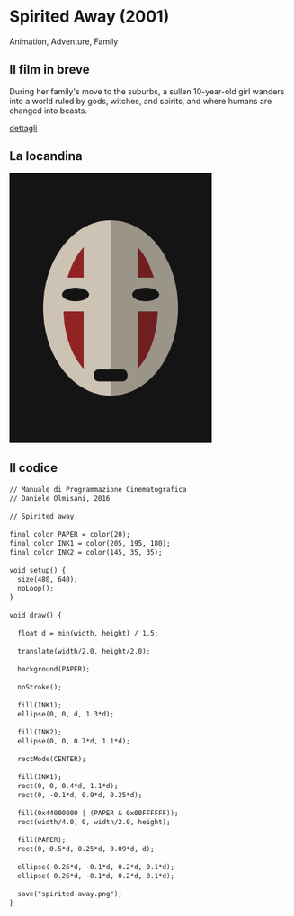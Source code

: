 # Spirited Away (2001)

Animation, Adventure, Family

## Il film in breve
During her family's move to the suburbs, a sullen 10-year-old girl wanders into a world ruled by gods, witches, and spirits, and where humans are changed into beasts.

[dettagli](https://www.imdb.com/title/tt0245429/)

## La locandina
<img src="spirited-away.png"  width="360px" title="Spirited Away">


## Il codice
```processing
// Manuale di Programmazione Cinematografica
// Daniele Olmisani, 2016

// Spirited away

final color PAPER = color(20);
final color INK1 = color(205, 195, 180);
final color INK2 = color(145, 35, 35);

void setup() {
  size(480, 640);
  noLoop();
}

void draw() {
  
  float d = min(width, height) / 1.5;
  
  translate(width/2.0, height/2.0);
  
  background(PAPER);
  
  noStroke();
  
  fill(INK1);
  ellipse(0, 0, d, 1.3*d);
  
  fill(INK2);
  ellipse(0, 0, 0.7*d, 1.1*d);
  
  rectMode(CENTER);
  
  fill(INK1);
  rect(0, 0, 0.4*d, 1.1*d);
  rect(0, -0.1*d, 0.9*d, 0.25*d);
  
  fill(0x44000000 | (PAPER & 0x00FFFFFF));
  rect(width/4.0, 0, width/2.0, height);
  
  fill(PAPER);
  rect(0, 0.5*d, 0.25*d, 0.09*d, d);
  
  ellipse(-0.26*d, -0.1*d, 0.2*d, 0.1*d);
  ellipse( 0.26*d, -0.1*d, 0.2*d, 0.1*d);
  
  save("spirited-away.png");
}
```

